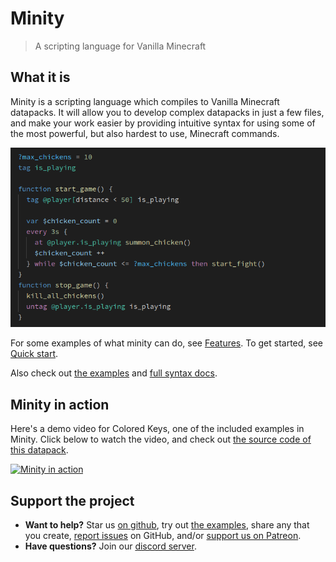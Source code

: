 # Minity
> A scripting language for Vanilla Minecraft

## What it is

Minity is a scripting language which compiles to Vanilla Minecraft datapacks. It will allow you to develop complex datapacks in just a few files, and make your work easier by providing intuitive syntax for using some of the most powerful, but also hardest to use, Minecraft commands.

![A sample of Minity code](code-sample.png)


For some examples of what minity can do, see [Features](/features). To get started, see [Quick start](/getting-started). 

Also check out [the examples](https://github.com/minity-script/minity/tree/main/examples) and [full syntax docs](syntax/basics.md). 

## Minity in action
Here's a demo video for Colored Keys, one of the included examples in Minity. Click below to watch the video, and check out [the source code of this datapack](https://github.com/minity-script/minity/blob/main/examples/colored_keys/src/index.minity).

[![Minity in action](https://img.youtube.com/vi/ILyxpkf_v4o/0.jpg)](https://www.youtube.com/watch?v=ILyxpkf_v4o)


## Support the project

- <b>Want to help?</b> Star us [on github](https://github.com/minity-script/minity), try out [the examples](https://github.com/minity-script/minity/tree/main/examples), share any that you create, [report issues](https://github.com/minity-script/minity/issues) on GitHub, and/or [support us on Patreon](https://www.patreon.com/minity).
- <b>Have questions?</b> Join our [discord server](https://discord.gg/DnY7nDzdzm).

